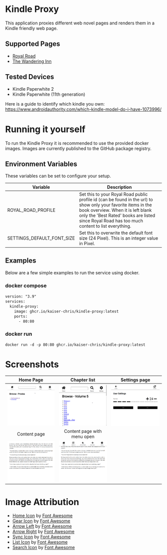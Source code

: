 # Kindle Proxy

This application proxies different web novel pages and renders them in a Kindle friendly web page.

## Supported Pages

 - [Royal Road](https://www.royalroad.com/)
 - [The Wandering Inn](https://wanderinginn.com/)

## Tested Devices

 - Kindle Paperwhite 2
 - Kindle Paperwhite (11th generation)

Here is a guide to identify which kindle you own: https://www.androidauthority.com/which-kindle-model-do-i-have-1073996/

# Running it yourself

To run the Kindle Proxy it is recommended to use the provided docker images.
Images are currently published to the GitHub package registry.

## Environment Variables

These variables can be set to configure your setup.

| Variable                   | Description                                                                                                                                                                                                                                           |
|----------------------------|-------------------------------------------------------------------------------------------------------------------------------------------------------------------------------------------------------------------------------------------------------|
| ROYAL_ROAD_PROFILE         | Set this to your Royal Road public profile id (can be found in the url) to show only your favorite items in the book overview. When it is left blank only the 'Best Rated' books are listed since Royal Road has too much content to list everything. |
| SETTINGS_DEFAULT_FONT_SIZE | Set this to overwrite the default font size (24 Pixel). This is an integer value in Pixel.                                                                                                                                                            |

## Examples

Below are a few simple examples to run the service using docker.

### docker compose

```
version: "3.9"
services:
  kindle-proxy:
    image: ghcr.io/kaiser-chris/kindle-proxy:latest
    ports:
      - 80:80
```

### docker run

```
docker run -d -p 80:80 ghcr.io/kaiser-chris/kindle-proxy:latest
```

# Screenshots
|                        Home Page                        |                                Chapter list                                 |                       Settings page                       |
|:-------------------------------------------------------:|:---------------------------------------------------------------------------:|:---------------------------------------------------------:|
|    ![Home page](.documentation/screenshots/home.png)    |        ![Chapter list page](.documentation/screenshots/chapters.png)        | ![Settings page](.documentation/screenshots/settings.png) |
|                      Content page                       |                         Content page with menu open                         |                                                           |
| ![Content page](.documentation/screenshots/content.png) | ![Content page with menu open](.documentation/screenshots/content-menu.png) |                                                           |

# Image Attribution

 - [Home Icon](/src/main/resources/static/img/home-solid.svg) by [Font Awesome](https://fontawesome.com/license)
 - [Gear Icon](/src/main/resources/static/img/gear-solid.svg) by [Font Awesome](https://fontawesome.com/license)
 - [Arrow Left](/src/main/resources/static/img/arrow-left-solid.svg) by [Font Awesome](https://fontawesome.com/license)
 - [Arrow Right](/src/main/resources/static/img/arrow-right-solid.svg) by [Font Awesome](https://fontawesome.com/license)
 - [Sync Icon](/src/main/resources/static/img/sync-solid.svg) by [Font Awesome](https://fontawesome.com/license)
 - [List Icon](/src/main/resources/static/img/list-solid.svg) by [Font Awesome](https://fontawesome.com/license)
 - [Search Icon](/src/main/resources/static/img/search-solid.svg) by [Font Awesome](https://fontawesome.com/license)